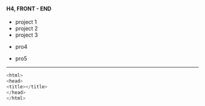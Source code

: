 #### H4, FRONT - END

* project 1 
* project 2 
* project 3 
- pro4
+ pro5
---
```c
<html>
<head>
<title></title>
</head>
</html>
```